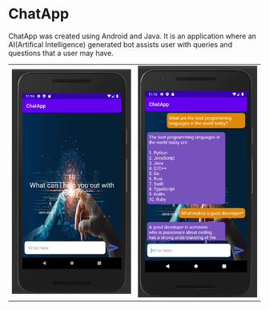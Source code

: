 # ChatApp
ChatApp was created using Android and Java. It is an application where an AI(Artifical Intelligence) generated bot assists user with queries and questions that a user may have.

<table>
   <tr>
    <td> <img src="screenshots/screenshot1.png"  alt="1" width = 360px></td>
    <td><img src="screenshots/screenshot2.png" alt="2" width = 360px></td>
   </tr> 
</table>
